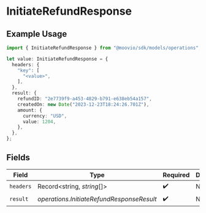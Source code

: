 # InitiateRefundResponse

## Example Usage

```typescript
import { InitiateRefundResponse } from "@moovio/sdk/models/operations";

let value: InitiateRefundResponse = {
  headers: {
    "key": [
      "<value>",
    ],
  },
  result: {
    refundID: "2e7739f9-a453-4829-b791-e638eb54a157",
    createdOn: new Date("2023-12-23T18:24:26.701Z"),
    amount: {
      currency: "USD",
      value: 1204,
    },
  },
};
```

## Fields

| Field                                     | Type                                      | Required                                  | Description                               |
| ----------------------------------------- | ----------------------------------------- | ----------------------------------------- | ----------------------------------------- |
| `headers`                                 | Record<string, *string*[]>                | :heavy_check_mark:                        | N/A                                       |
| `result`                                  | *operations.InitiateRefundResponseResult* | :heavy_check_mark:                        | N/A                                       |